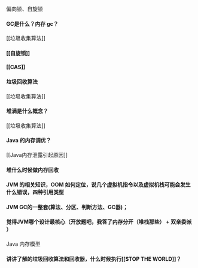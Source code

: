 偏向锁、自旋锁 
#### GC是什么？内存 gc？
[[垃圾收集算法]]
#### [[自旋锁]]
#### [[CAS]]
#### 垃圾回收算法
[[垃圾收集算法]]

#### 堆满是什么概念？
[[垃圾收集算法]]
#### Java 的内存调优？
[[Java内存泄露引起原因]]

#### 堆什么时候做内存回收

#### JVM 的相关知识，OOM 如何定位，说几个虚拟机指令以及虚拟机栈可能会发生什么错误，四种引用类型


#### JVM GC的一整套(算法、分区、判断方法、GC器)； 

#### 觉得JVM哪个设计最核心（开放题吧，我答了内存分开（堆栈那些） + 双亲委派 ） 

Java 内存模型 

#### 讲讲了解的垃圾回收算法和回收器，什么时候执行[[STOP THE WORLD]]？